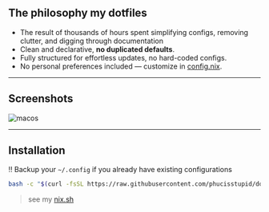 ## The philosophy my dotfiles

- The result of thousands of hours spent simplifying configs, removing clutter, and digging through documentation
- Clean and declarative, **no duplicated defaults**.
- Fully structured for effortless updates, no hard-coded configs.
- No personal preferences included — customize in [config.nix](./config.nix).

---

## Screenshots

![macos](https://github.com/user-attachments/assets/8399116d-52ee-459c-babe-5082771559be)

---

## Installation

‼️ Backup your `~/.config` if you already have existing configurations

```bash
bash -c "$(curl -fsSL https://raw.githubusercontent.com/phucisstupid/dotflow/main/nix.sh)"
```

> see my [nix.sh](https://github.com/phucisstupid/dotflow/blob/main/nix.sh)
